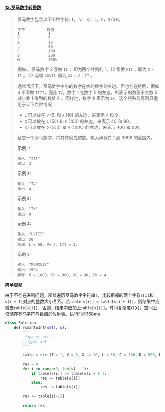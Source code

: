 #### [13.罗马数字转整数](https://leetcode-cn.com/problems/roman-to-integer/)

> 罗马数字包含以下七种字符: `I`， `V`， `X`， `L`，`C`，`D` 和 `M`。
>
> ```
> 字符          数值
> I             1
> V             5
> X             10
> L             50
> C             100
> D             500
> M             1000
> ```
>
> 例如， 罗马数字 2 写做 `II` ，即为两个并列的 1。12 写做 `XII` ，即为 `X` + `II` 。 27 写做  `XXVII`, 即为 `XX` + `V` + `II` 。
>
> 通常情况下，罗马数字中小的数字在大的数字的右边。但也存在特例，例如 4 不写做 `IIII`，而是 `IV`。数字 1 在数字 5 的左边，所表示的数等于大数 5 减小数 1 得到的数值 4 。同样地，数字 9 表示为 `IX`。这个特殊的规则只适用于以下六种情况：
>
> - `I` 可以放在 `V` (5) 和 `X` (10) 的左边，来表示 4 和 9。
> - `X` 可以放在 `L` (50) 和 `C` (100) 的左边，来表示 40 和 90。 
> - `C` 可以放在 `D` (500) 和 `M` (1000) 的左边，来表示 400 和 900。
>
> 给定一个罗马数字，将其转换成整数。输入确保在 1 到 3999 的范围内。
>
> **示例 1:**
>
> ```
> 输入: "III"
> 输出: 3
> ```
>
> **示例 2:**
>
> ```
> 输入: "IV"
> 输出: 4
> ```
>
> **示例 3:**
>
> ```
> 输入: "IX"
> 输出: 9
> ```
>
> **示例 4:**
>
> ```
> 输入: "LVIII"
> 输出: 58
> 解释: L = 50, V= 5, III = 3.
> ```
>
> **示例 5:**
>
> ```
> 输入: "MCMXCIV"
> 输出: 1994
> 解释: M = 1000, CM = 900, XC = 90, IV = 4.
> ```

**简单思路**

由于不存在进制问题，所以遍历罗马数字字符串```s```，比较相邻的两个字符```s[i]```和```s[i + 1]```对应的整数大小关系。若```table[s[i]] < table[s[i + 1]]```，则结果中应减去```table[s[i]]```，否则，结果中应加上```table[s[i]]```。时间复杂度$O(n)$，空间上仅储存罗马字符与数值的映射表。执行时间168ms

```python
class Solution:
    def romanToInt(self, s):
        """
        :type s: str
        :rtype: int
        """
        
        table = dict(I = 1, V = 5, X  = 10, L = 50, C = 100, D = 500, M = 1000)
        
        res = 0
        for i in range(0, len(s) - 1):
            if table[s[i]] >= table[s[i + 1]]:
                res += table[s[i]]
            else:
                res -= table[s[i]]
        
        res += table[s[-1]]
        
        return res
```


